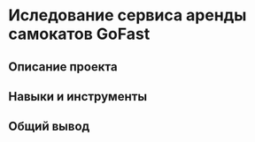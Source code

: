# Иследование сервиса аренды самокатов GoFast

## Описание проекта

## Навыки и инструменты

## Общий вывод
